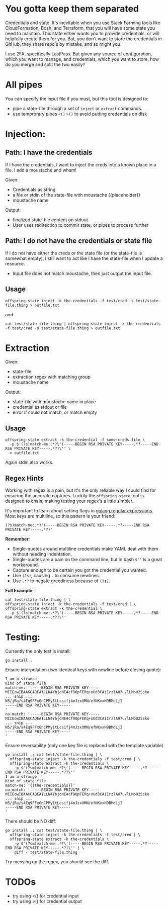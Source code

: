 # You gotta keep them separated

Credentials and state. It's inevitable when you use Stack Forming tools like CloudFormation, Bosh, and Terraform, 
that you will have some state you need to maintain. This state either wants you to provide credentials, or will
helpfully create them for you. But, you don't want to store the credentials in GitHub, they share repo's by mistake,
and so might you.

I use 2FA, specifically LastPass. But given any source of configuration, which you want to manage, and credentials,
which you want to store, how do you merge and split the two easily?

# All pipes

You can specify the input file if you must, but this tool is designed to:
  * pipe a state-file through a set of `inject` or `extract` commands.
  * use temprorary pipes `<()` `>()` to avoid putting credentials on disk

# Injection: 

## Path: I have the credentials

If I have the credentials, I want to inject the creds into a known place in a file. I add a moustache and wham!

Given:
 
  * Credentials as string
  * a file or stdin of the state-file with moustache {{placeholder}}
  * moustache name
  
Output:

  * finalized state-file content on stdout.
  * User uses redirection to commit state, or pipes to process further

## Path: I do not have the credentials or state file 

If I do not have either the creds or the state file (or the state-file is somewhat empty), I still want to act like I
have the state-file when I update a resource.

  * Input file does not match moustache, then just output the input file.

## Usage

```
offspring-state inject -k the-credentials -f test/cred -s test/state-file.thing > outfile.txt
```

and
 
```
cat test/state-file.thing | offspring-state inject -k the-credentials -f test/cred -s test/state-file.thing > outfile.txt
```

# Extraction

Given:
  
  * state-file
  * extraction regex with matching group
  * moustache name
    
Output:

  * state-file with moustache name in place
  * credential as stdout or file
  * error if could not match, or match empty

## Usage

```
offspring-state extract -k the-credential -f some-creds.file \
  -p $'(?s)match-me:.*?\'(-----BEGIN RSA PRIVATE KEY-----.*?-----END RSA PRIVATE KEY-----.*?)\'' \
  > outfile.txt
```

Again stdin also works.

## Regex Hints
Working with regex is a pain, but it's the only reliable way I could find for ensuring the accurate captures. 
Luckily the `offspring-state` tool is designed to chain, making testing your regex's a little simpler.

It's important to learn about setting flags in [golang regular expressions](https://golang.org/pkg/regexp/syntax/).
Most keys are multiline, so this pattern is your friend:

`(?s)match-me:.*?'(-----BEGIN RSA PRIVATE KEY-----.*?-----END RSA PRIVATE KEY-----.*?)'`

**Remember**:

  * Single-quotes around multiline credentials make YAML deal with them without needing indentation.
  * Single-quotes are a pain on the command line, but in bash `$''` is a great workaround.
  * Capture enough to be certain you got the credential you wanted.
  * Use `(?s)`, causing `.` to consume newlines.
  * Use `.*?` to negate greediness because of `(?s)`.

**Full Example**: 

```
cat test/state-file.thing | \
offspring-state inject -k the-credentials -f test/cred | \
offspring-state extract -k the-credential \
  -p $'(?s)match-me:.*?\'(-----BEGIN RSA PRIVATE KEY-----.*?-----END RSA PRIVATE KEY-----.*?)\''
```

# Testing:

  Currently the only test is install:
  
  ```
  go install .
  ```
  
  Ensure interpolation (two identical keys with newline before closing quote):

  ```
  I am a strange
  Kind of state file
  match-me: '-----BEGIN RSA PRIVATE KEY-----
  MIIEowIBAAKCAQEA1LLN4YbjcNE4cf9OpFERq+xUd3CAiIrzlAH7u/lLMoU2Ssko
  ... snip ...
  N5/jRa/s4Eq9FFxGnCPMy1tLcsifj4mJzxUMN/efNKvxH9BMdLjI
  -----END RSA PRIVATE KEY-----
  '
  no-match: '-----BEGIN RSA PRIVATE KEY-----
  MIIEowIBAAKCAQEA1LLN4YbjcNE4cf9OpFERq+xUd3CAiIrzlAH7u/lLMoU2Ssko
  ... snip ...
  N5/jRa/s4Eq9FFxGnCPMy1tLcsifj4mJzxUMN/efNKvxH9BMdLjI
  -----END RSA PRIVATE KEY-----
  '
  ```
  
  Ensure reversability (only one key file is replaced with the template variable)
  
  ```
  go install .; cat test/state-file.thing | \
    offspring-state inject -k the-credentials -f test/cred | \
    offspring-state extract -k the-credentials \
      -p $'(?sm)match-me:.*?\'(-----BEGIN RSA PRIVATE KEY-----.*?-----END RSA PRIVATE KEY-----.*?)\''
  I am a strange
  Kind of state file
  match-me: '{{the-credentials}}'
  no-match: '-----BEGIN RSA PRIVATE KEY-----
  MIIEowIBAAKCAQEA1LLN4YbjcNE4cf9OpFERq+xUd3CAiIrzlAH7u/lLMoU2Ssko
  ... snip ...
  N5/jRa/s4Eq9FFxGnCPMy1tLcsifj4mJzxUMN/efNKvxH9BMdLjI
  -----END RSA PRIVATE KEY-----
  '
  ```
  
  There should be NO diff:
  
  ```
  go install .; cat test/state-file.thing | \
    offspring-state inject -k the-credentials -f test/cred | \
    offspring-state extract -k the-credentials \
      -p $'(?sm)match-me:.*?\'(-----BEGIN RSA PRIVATE KEY-----.*?-----END RSA PRIVATE KEY-----.*?)\'' | \
      diff - test/state-file.thing
  ```
  
  Try messing up the regex, you should see the diff.
  
# TODOs
  
  * try using <() for credential input
  * try using >() for credential output




